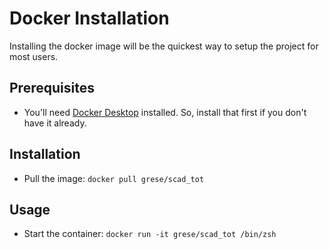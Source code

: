 # Docker Installation

Installing the docker image will be the quickest way to setup the project for most users.

## Prerequisites

* You'll need [Docker Desktop](https://www.docker.com/products/docker-desktop) installed. So, install that first if you don't have it already.

## Installation

* Pull the image: `docker pull grese/scad_tot`

## Usage

* Start the container: `docker run -it grese/scad_tot /bin/zsh`

